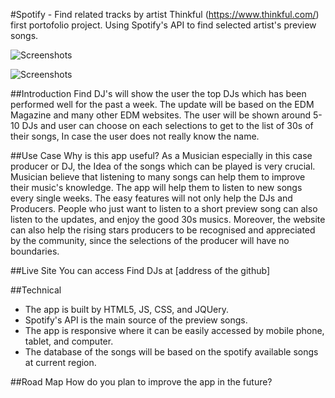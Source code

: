 #Spotify - Find related tracks by artist
Thinkful (https://www.thinkful.com/) first portofolio project. Using Spotify's API to find selected artist's preview songs.

![Screenshots](http://jonwade.digital/github-images/home-page-screenshot.png)

![Screenshots](http://jonwade.digital/github-images/result-screenshot.png)

##Introduction
Find DJ's will show the user the top DJs which has been performed well for the past a week. The update will be based on the EDM Magazine and
many other EDM websites. The user will be shown around 5-10 DJs and user can choose on each selections to get to the list of 30s of their songs, In case the user
does not really know the name.

##Use Case
Why is this app useful? As a Musician especially in this case producer or DJ, the Idea of the songs which can be played is very crucial.
Musician believe that listening to many songs can help them to improve their music's knowledge. The app will help them to listen to new songs every single weeks.
The easy features will not only help the DJs and Producers. People who just want to listen to a short preview song can also listen to the updates, and enjoy the good 30s musics.
Moreover, the website can also help the rising stars producers to be recognised and appreciated by the community, since the selections of the producer will have no boundaries.

##Live Site
You can access Find DJs at [address of the github]

##Technical
* The app is built by HTML5, JS, CSS, and JQUery.
* Spotify's API is the main source of the preview songs.
* The app is responsive where it can be easily accessed by mobile phone, tablet, and computer.
* The database of the songs will be based on the spotify available songs at current region.

##Road Map
How do you plan to improve the app in the future?
